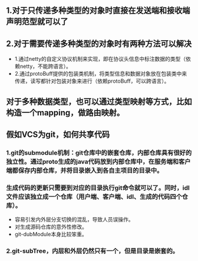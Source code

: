 ## 1.对于只传递多种类型的对象时直接在发送端和接收端声明范型就可以了
## 2.对于需要传递多种类型的对象时有两种方法可以解决
- 1.通过netty的自定义协议机制来实现，即在协议头信息中标注数据的类型（依赖netty，不能跨语言）。
- 2.通过protoBuff提供的包装类机制，将类型信息和数据对象放在包装类中来传递，读写都针对包装对象来进行（依赖protoBuff，可以跨语言）。

## 对于多种数据类型，也可以通过类型映射等方式，比如构造一个mapping，做路由映射。

## 假如VCS为git，如何共享代码
### 1.git的submodule机制：git仓库中的嵌套仓库，内部仓库具有很好的独立性。通过proto生成的java代码放到内部仓库中，在服务端和客户端都保存内部仓库，并将目录嵌入到各自主项目的目录中。
### 生成代码的更新只需要到对应的目录执行git命令就可以了。同时，idl文件应该独立成一个仓库（用户端、客户端、idl、生成的代码四个仓库）。
- 容易引发内外层分支切换的混乱，导致人员误操作。
- 对生成源码仓库的意外性修改。
- git-dubModule本身比较笨重。
### 2.git-subTree，内层和外层仍然只有一个，但是目录是嵌套的。